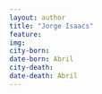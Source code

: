 ```yaml
---
layout: author
title: "Jorge Isaacs"
feature: 
img:
city-born: 
date-born: Abril
city-death: 
date-death: Abril
---
```

